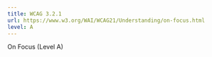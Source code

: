 ```yaml
---
title: WCAG 3.2.1
url: https://www.w3.org/WAI/WCAG21/Understanding/on-focus.html
level: A
---
```

On Focus (Level A)
